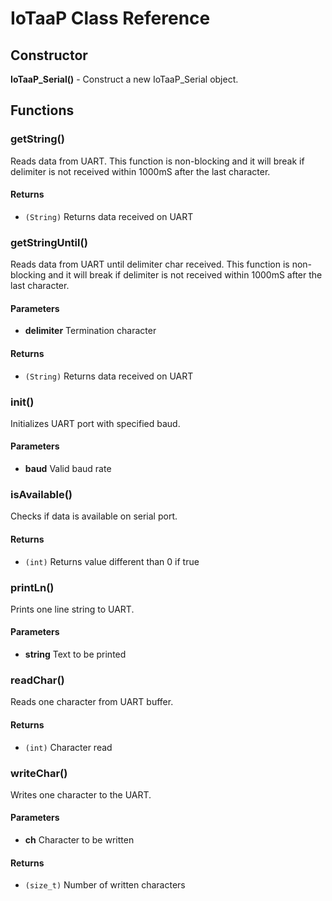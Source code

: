 # IoTaaP Class Reference

## Constructor

**IoTaaP_Serial()** - Construct a new IoTaaP_Serial object.

## Functions

### getString()
Reads data from UART. This function is non-blocking and it will break if delimiter is not received within 1000mS after the last character.
#### Returns
- `(String)` Returns data received on UART

### getStringUntil()
Reads data from UART until delimiter char received. This function is non-blocking and it will break if delimiter is not received within 1000mS after the last character.
#### Parameters
- **delimiter**	Termination character

#### Returns
- `(String)` Returns data received on UART

### init()
Initializes UART port with specified baud.
#### Parameters
- **baud**	Valid baud rate

### isAvailable()
Checks if data is available on serial port.
#### Returns
- `(int)` Returns value different than 0 if true

### printLn()
Prints one line string to UART.
#### Parameters
- **string**	Text to be printed

### readChar()
Reads one character from UART buffer.
#### Returns
- `(int)` Character read

### writeChar()
Writes one character to the UART.
#### Parameters
- **ch** Character to be written

#### Returns
- `(size_t)` Number of written characters


